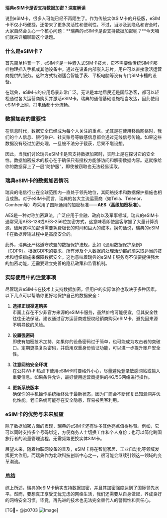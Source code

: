**瑞典eSIM卡是否支持数据加密？深度解读**

说到eSIM卡，很多人可能已经不再陌生了。作为传统实体SIM卡的升级版，eSIM卡不仅小巧便捷，还带来了更多灵活性和便利性。不过，当涉及到隐私和安全时，大家自然会关心一个核心问题：**瑞典的eSIM卡是否支持数据加密呢？**今天咱们就来详细聊聊这个话题。

### 什么是eSIM卡？

首先简单科普一下，eSIM卡是一种嵌入式SIM卡技术，它不需要像传统SIM卡那样物理插入手机或其他设备中。通过在设备内部嵌入芯片，用户可以直接激活运营商提供的服务。这种方式特别适合智能手表、平板电脑等没有专门SIM卡槽的设备。

在瑞典，eSIM卡的应用场景非常广泛。无论是本地居民还是国际游客，都可以轻松通过各大运营商购买并激活eSIM卡。瑞典的通信基础设施相当发达，因此使用eSIM卡上网、打电话都十分流畅。

### 数据加密的重要性

在信息时代，数据安全已经成为每个人关注的重点。尤其是在使用移动网络时，我们的个人信息、银行账户、社交账号等敏感信息都会通过无线信号传输。如果这些数据没有经过加密处理，一旦被不法分子截获，后果不堪设想。

因此，当我们讨论瑞典eSIM卡是否支持数据加密时，实际上是在探讨它的安全性。数据加密技术的核心在于确保只有授权方能够访问和解密数据内容。这就像给你的数据穿上了一层“防护服”，即使被窃取也无法轻易读取。

### 瑞典eSIM卡的数据加密情况

瑞典的电信行业在全球范围内一直处于领先地位，其网络技术和数据保护措施也相当成熟。对于eSIM卡而言，瑞典的各大主流运营商（如Telia、Telenor、Comhem等）均采用了国际通用的加密标准——**AES（高级加密标准）**。

AES是一种对称加密算法，广泛应用于金融、政府以及军事领域。瑞典的eSIM卡通常采用AES-128或AES-256位加密方式，这意味着即使黑客掌握了大量计算资源，破解这种加密也需要耗费极长的时间和巨大的成本。换句话说，瑞典的eSIM卡在数据传输过程中是高度安全的。

此外，瑞典还严格遵守欧盟的数据保护法规，比如《通用数据保护条例》（GDPR）。根据GDPR的要求，所有涉及个人数据的处理活动都必须采取适当的技术和组织措施来保障数据安全。这也意味着瑞典的eSIM卡服务商不仅要提供强大的加密功能，还需要建立完善的隐私政策和监管机制。

### 实际使用中的注意事项

尽管瑞典eSIM卡在技术上支持数据加密，但用户的实际体验也取决于多种因素。以下几点可以帮助你更好地保护自己的数据安全：

1. **选择正规渠道购买**  
   市面上存在不少非官方来源的eSIM卡服务，虽然价格可能便宜，但其安全性往往无法保证。建议通过官方运营商或授权经销商购买eSIM卡，避免因来源不明导致的风险。

2. **设置强密码**  
   即使有加密技术加持，如果你的设备密码过于简单，也可能成为攻击者的突破口。定期更换复杂密码，并启用双重身份验证功能，可以进一步提升账户安全性。

3. **注意网络安全环境**  
   在公共Wi-Fi热点下使用eSIM卡时要格外小心，尽量避免登录敏感网站或输入重要信息。如果条件允许，最好使用运营商提供的4G/5G网络进行操作。

4. **更新系统版本**  
   确保你的手机操作系统始终处于最新状态，因为厂商会不断修复已知漏洞并优化性能。老旧系统可能存在安全隐患，容易被黑客利用。

### eSIM卡的优势与未来展望

除了数据加密方面的表现，瑞典的eSIM卡还有许多其他亮点值得称赞。例如，它可以同时支持多个号码绑定，方便商务人士切换工作和个人身份；也可以简化跨国旅行者的流量管理流程，无需频繁更换实体SIM卡。

展望未来，随着物联网设备的普及，eSIM卡将在智能家居、工业自动化等领域发挥更大作用。而瑞典作为北欧科技创新中心之一，很可能会继续引领这一领域的变革潮流。

### 总结

综上所述，瑞典的eSIM卡确实支持数据加密，并且其加密强度达到了国际领先水平。然而，要想真正享受无忧无虑的网络生活，我们还需要从自身做起，养成良好的网络安全习惯。毕竟，再先进的技术也无法完全替代人的警惕性和责任心。

[TG💪+ @jx0703 ![Image](https://github.com/user-attachments/assets/dbca1d08-cadb-493c-b0ec-ad6f7a83f270)]